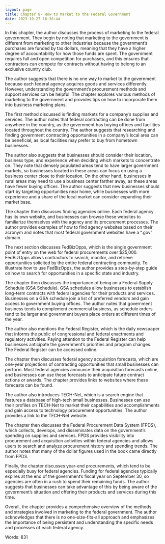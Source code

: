 ```yaml
---
layout: page
title: Chapter 8- How to Market to the Federal Government
date: 2023-10-27 16:38:44
---
```

In this chapter, the author discusses the process of marketing to the federal government. They begin by noting that marketing to the government is different from marketing to other industries because the government’s purchases are funded by tax dollars, meaning that they have a higher degree of accountability for how those funds are spent. The government requires full and open competition for purchases, and this ensures that contractors can compete for contracts without having to belong to an exclusive country club.

The author suggests that there is no one way to market to the government because each federal agency acquires goods and services differently. However, understanding the government’s procurement methods and support services can be helpful. The chapter explores various methods of marketing to the government and provides tips on how to incorporate them into business marketing plans.

The first method discussed is finding markets for a company’s supplies and services. The author notes that federal contracting can be done from anywhere in the country, as the government has buying offices and facilities located throughout the country. The author suggests that researching and finding government contracting opportunities in a company’s local area can be beneficial, as local facilities may prefer to buy from hometown businesses.

The author also suggests that businesses should consider their location, business type, and experience when deciding which markets to concentrate on. They note that densely populated areas tend to have larger government markets, so businesses located in these areas can focus on using a business center close to their location. On the other hand, businesses in rural areas may need to use a business center farther away, as these areas have fewer buying offices. The author suggests that new businesses should start by targeting opportunities near home, while businesses with more experience and a share of the local market can consider expanding their market base.

The chapter then discusses finding agencies online. Each federal agency has its own website, and businesses can browse these websites to familiarize themselves with the agency and its procurement processes. The author provides examples of how to find agency websites based on their acronym and notes that most federal government websites have a “.gov” domain.

The next section discusses FedBizOpps, which is the single government point of entry on the web for federal procurements over $25,000. FedBizOpps allows contractors to search, monitor, and retrieve opportunities solicited by the entire federal contracting community. To illustrate how to use FedBizOpps, the author provides a step-by-step guide on how to search for opportunities in a specific state and industry.

The chapter then discusses the importance of being on a Federal Supply Schedule (GSA Schedule). GSA schedules allow businesses to establish long-term contracts with federal agencies for their products and services. Businesses on a GSA schedule join a list of preferred vendors and gain access to government buying offices. The author notes that government business tends to complement commercial business, as schedule orders tend to be larger and government buyers place orders at different times of the year.

The author also mentions the Federal Register, which is the daily newspaper that informs the public of congressional and federal enactments and regulatory activities. Paying attention to the Federal Register can help businesses anticipate the government’s priorities and program changes. The Federal Register can be accessed online.

The chapter then discusses federal agency acquisition forecasts, which are one-year projections of contracting opportunities that small businesses can perform. Most federal agencies announce their acquisition forecasts online, and businesses can use these forecasts to anticipate future contract actions or awards. The chapter provides links to websites where these forecasts can be found.

The author also introduces TECH-Net, which is a search engine that features a database of high-tech small businesses. Businesses can use their profiles on TECH-Net to market their capabilities and accomplishments and gain access to technology procurement opportunities. The author provides a link to the TECH-Net website.

The chapter then discusses the Federal Procurement Data System (FPDS), which collects, develops, and disseminates data on the government’s spending on supplies and services. FPDS provides visibility into procurement and acquisition activities within federal agencies and allows users to search and analyze procurement history and spending trends. The author notes that many of the dollar figures used in the book came directly from FPDS.

Finally, the chapter discusses year-end procurements, which tend to be especially busy for federal agencies. Funding for federal agencies typically expires at the end of the government’s fiscal year on September 30, so agencies are often in a rush to spend their remaining funds. The author suggests that businesses can take advantage of this by being aware of the government’s situation and offering their products and services during this time.

Overall, the chapter provides a comprehensive overview of the methods and strategies involved in marketing to the federal government. The author acknowledges that there is no one-size-fits-all approach and emphasizes the importance of being persistent and understanding the specific needs and processes of each federal agency.

Words: 831
